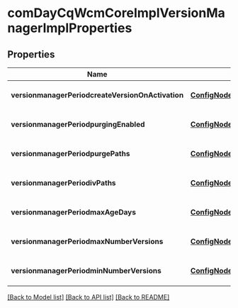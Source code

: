 # comDayCqWcmCoreImplVersionManagerImplProperties

## Properties
Name | Type | Description | Notes
------------ | ------------- | ------------- | -------------
**versionmanagerPeriodcreateVersionOnActivation** | [**ConfigNodePropertyBoolean**](ConfigNodePropertyBoolean.md) |  | [optional] [default to null]
**versionmanagerPeriodpurgingEnabled** | [**ConfigNodePropertyBoolean**](ConfigNodePropertyBoolean.md) |  | [optional] [default to null]
**versionmanagerPeriodpurgePaths** | [**ConfigNodePropertyArray**](ConfigNodePropertyArray.md) |  | [optional] [default to null]
**versionmanagerPeriodivPaths** | [**ConfigNodePropertyArray**](ConfigNodePropertyArray.md) |  | [optional] [default to null]
**versionmanagerPeriodmaxAgeDays** | [**ConfigNodePropertyInteger**](ConfigNodePropertyInteger.md) |  | [optional] [default to null]
**versionmanagerPeriodmaxNumberVersions** | [**ConfigNodePropertyInteger**](ConfigNodePropertyInteger.md) |  | [optional] [default to null]
**versionmanagerPeriodminNumberVersions** | [**ConfigNodePropertyInteger**](ConfigNodePropertyInteger.md) |  | [optional] [default to null]

[[Back to Model list]](../README.md#documentation-for-models) [[Back to API list]](../README.md#documentation-for-api-endpoints) [[Back to README]](../README.md)


